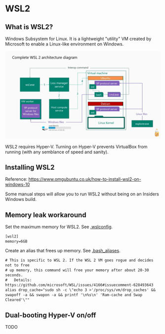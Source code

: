 # WSL2

## What is WSL2?

Windows Subsystem for Linux. It is a lightweight "utility" VM created by Microsoft to enable a Linux-like environment on Windows.

![wsl2-architecture](wsl2-architecture.png)

WSL2 requires Hyper-V. Turning on Hyper-V prevents VirtualBox from running (with any semblance of speed and sanity).

## Installing WSL2

Reference: https://www.omgubuntu.co.uk/how-to-install-wsl2-on-windows-10

Some manual steps will allow you to run WSL2 without being on an Insiders Windows build.

## Memory leak workaround

Set the maximum memory for WSL2. See [.wslconfig](../src/mnt/c/Users/samuel/.wslconfig).

```
[wsl2]
memory=6GB
```

Create an alias that frees up memory. See [.bash_aliases](../src/.bash_aliases).

```
# This is specific to WSL 2. If the WSL 2 VM goes rogue and decides not to free
# up memory, this command will free your memory after about 20-30 seconds.
#   Details: https://github.com/microsoft/WSL/issues/4166#issuecomment-628493643
alias drop_cache="sudo sh -c \"echo 3 >'/proc/sys/vm/drop_caches' && swapoff -a && swapon -a && printf '\n%s\n' 'Ram-cache and Swap Cleared'\""
```

## Dual-booting Hyper-V on/off

TODO

